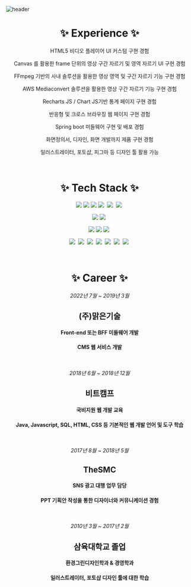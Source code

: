 
![header](https://capsule-render.vercel.app/api?type=waving&color=0:C2306C,100:5571FD&height=180&text=간결함을%20좋아하는%20Front-end%20Developer&fontSize=35&fontColor=fff&fontAlignY=35&animation=twinkling)

<h1 align="center">✨ Experience ✨</h1>

<p align="center">HTML5 비디오 플레이어 UI 커스텀 구현 경험</p>
<p align="center">Canvas 를 활용한 frame 단위의 영상 구간 자르기 및 영역 자르기 UI 구현 경험</p>
<p align="center">FFmpeg 기반의 사내 솔루션을 활용한 영상 영역 및 구간 자르기 기능 구현 경험</p>
<p align="center">AWS Mediaconvert 솔루션을 활용한 영상 구간 자르기 기능 구현 경험 </p>
<p align="center">Recharts JS / Chart JS기반 통계 페이지 구현 경험</p>
<p align="center">반응형 및 크로스 브라우징 웹 페이지 구현 경험</p>
<p align="center">Spring boot 미들웨어 구현 및 배포 경험</p>
<p align="center">화면정의서, 디자인, 화면 개발까지 제품 구현 경험</p>
<p align="center">일러스트레이터, 포토샵, 피그마 등 디자인 툴 활용 가능</p>

<!-- 
- HTML5 비디오 플레이어 UI 커스텀 구현 경험
- Canvas 를 활용한 frame 단위의 영상 구간 자르기 및 영역 자르기 UI 구현 경험
- FFmpeg 기반의 사내 솔루션을 활용한 영상 영역 및 구간 자르기 기능 구현 경험
- AWS Mediaconvert 솔루션을 활용한 영상 구간 자르기 기능 구현 경험 
- Recharts JS / Chart JS기반 통계 페이지 구현 경험
- 반응형 및 크로스 브라우징 웹 페이지 구현 경험
- Spring boot 미들웨어 구현 및 배포 경험
- 화면정의서, 디자인, 화면 개발까지 제품 구현 경험
- 일러스트레이터, 포토샵, 피그마 등 디자인 툴 활용 가능
-->

<br />

<h1 align="center">✨ Tech Stack ✨</h1>

<p align="center"><img src="https://img.shields.io/badge/JavaScript-F03C87?style=flat-square&logo=JavaScript&logoColor=yellow"/>&nbsp<img src="https://img.shields.io/badge/Typescript-F03C87?style=flat-square&logo=Typescript&logoColor=5571FD"/>&nbsp<img src="https://img.shields.io/badge/React-F03C87?style=flat-square&logo=React&logoColor=5571FD"/>&nbsp<img src="https://img.shields.io/badge/NextJS-F03C87?style=flat-square&logo=next.js&logoColor=white"/>&nbsp
<img src="https://img.shields.io/badge/Electron-F03C87?style=flat-square&logo=electron&logoColor=white"/>&nbsp
<img src="https://img.shields.io/badge/Webpack-F03C87?style=flat-square&logo=webpack&logoColor=5571FD"/>&nbsp
</p>
<p align="center">
<img src="https://img.shields.io/badge/Java-5571FD?style=flat-square&logo=openjdk&logoColor=red"/>&nbsp<img src="https://img.shields.io/badge/Spring Boot-5571FD?style=flat-square&logo=spring boot&logoColor=green"/>&nbsp
</p>
<p align="center">
<img src="https://img.shields.io/badge/Apache Tomcat-5571FD?style=flat-square&logo=Apache Tomcat&logoColor=yellow"/>&nbsp<img src="https://img.shields.io/badge/Nginx-5571FD?style=flat-square&logo=nginx&logoColor=green"/>&nbsp<img src="https://img.shields.io/badge/Docker-5571FD?style=flat-square&logo=docker&logoColor=white"/>&nbsp
</p>
<p align="center">
<img src="https://img.shields.io/badge/AWS S3-1B3DAD?style=flat-square&logo=amazon aws&logoColor=red"/>&nbsp
<img src="https://img.shields.io/badge/AWS Cloudfront-1B3DAD?style=flat-square&logo=amazon aws&logoColor=red"/>&nbsp
<img src="https://img.shields.io/badge/AWS Amplify-1B3DAD?style=flat-square&logo=amazon aws&logoColor=red"/>&nbsp
<img src="https://img.shields.io/badge/AWS EC2-1B3DAD?style=flat-square&logo=amazon aws&logoColor=red"/>&nbsp
<img src="https://img.shields.io/badge/AWS Mediaconvert-1B3DAD?style=flat-square&logo=amazon aws&logoColor=red"/>&nbsp
<img src="https://img.shields.io/badge/AWS Lambda-1B3DAD?style=flat-square&logo=amazon aws&logoColor=red"/>&nbsp
<img src="https://img.shields.io/badge/AWS EventBridge-1B3DAD?style=flat-square&logo=amazon aws&logoColor=red"/>&nbsp
</p>

<br />

<h1 align="center">✨ Career ✨</h1>

_<p align="center">2022년 7월 ~ 2019년 3월</p>_

<h2 align="center">(주)맑은기술</h2>
<h4 align="center">Front-end 또는 BFF 미들웨어 개발</h4>
<h4 align="center">CMS 웹 서비스 개발</h4>

<br/>

_<p align="center">2018년 6월 ~ 2018년 12월</p>_
<h2 align="center">비트캠프</h2>
<h4 align="center">국비지원 웹 개발 교육</h4>
<h4 align="center">Java, Javascript, SQL, HTML, CSS 등 기본적인 웹 개발 언어 및 도구 학습</h4>

<br/>

_<p align="center">2017년 8월 ~ 2018년 5월</p>_
<h2 align="center">TheSMC</h2>
<h4 align="center">SNS 광고 대행 업무 담당</h4>
<h4 align="center">PPT 기획안 작성을 통한 디자이너와 커뮤니케이션 경험</h4>

<br/>

_<p align="center">2010년 3월 ~ 2017년 2월</p>_
<h2 align="center">삼육대학교 졸업</h2>
<h4 align="center">환경그린디자인학과 & 경영학과</h4>
<h4 align="center">일러스트레이터, 포토샵 디자인 툴에 대한 학습</h4>

<br/>

  

<!-- **jinwoongBang/jinwoongBang** is a ✨ _special_ ✨ repository because its `README.md` (this file) appears on your GitHub profile.

Here are some ideas to get you started:

- 🔭 I’m currently working on ...
- 🌱 I’m currently learning ...
- 👯 I’m looking to collaborate on ...
- 🤔 I’m looking for help with ...
- 💬 Ask me about ...
- 📫 How to reach me: ...
- 😄 Pronouns: ...
- ⚡ Fun fact: ... -->

